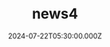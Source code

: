 ---
title: "news4"
meta_title: ""
date: 2024-07-22T05:30:00.000Z
href: "https://www.linkedin.com/posts/cypsilab_cpslab-innovation-nlp-activity-7234175962504904704-p6nh?utm_source=share&utm_medium=member_desktop"
text: "We are incredibly proud to announce that our research scholar, Tiya Vaj (Vajratiya Vajrabol), has been awarded the Favorable Project Award by the Jury at the Bhasha Techathon 2024!"
draft: false
---